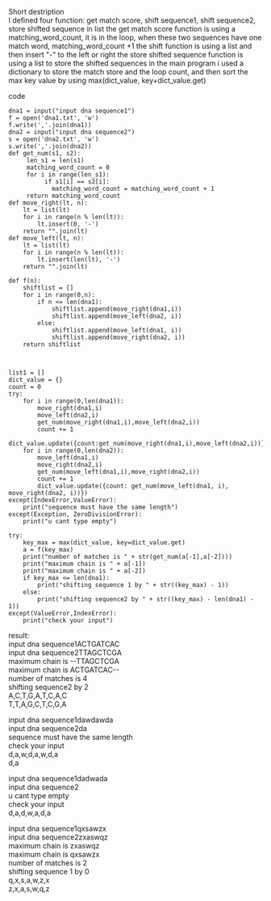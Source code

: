 Short destription  
I defined four function: get match score, shift sequence1, shift sequence2, store shifted sequence in list the get match score function is using a matching_word_count, it is in the loop, when these two sequences have one match word, matching_word_count +1 the shift function is using a list and then insert "-" to the left or right the store shifted sequence function is using a list to store the shifted sequences in the main program i used a dictionary to store the match store and the loop count, and then sort the max key value by using max(dict_value, key+dict_value.get)   

code

    dna1 = input("input dna sequence1")
    f = open('dna1.txt', 'w')
    f.write(','.join(dna1))
    dna2 = input("input dna sequence2")
    s = open('dna2.txt', 'w')
    s.write(','.join(dna2))
    def get_num(s1, s2):
         len_s1 = len(s1)
         matching_word_count = 0
         for i in range(len_s1):
              if s1[i] == s2[i]:
                matching_word_count = matching_word_count + 1
         return matching_word_count
    def move_right(lt, n):
        lt = list(lt)
        for i in range(n % len(lt)):
            lt.insert(0, '-')
        return "".join(lt)
    def move_left(lt, n):
        lt = list(lt)
        for i in range(n % len(lt)):
            lt.insert(len(lt), '-')
        return "".join(lt)
    
    def f(n):
        shiftlist = []
        for i in range(0,n):
            if n <= len(dna1):
                shiftlist.append(move_right(dna1,i))
                shiftlist.append(move_left(dna2, i))
            else:
                shiftlist.append(move_left(dna1, i))
                shiftlist.append(move_right(dna2, i))
        return shiftlist



    list1 = []
    dict_value = {}
    count = 0
    try:
        for i in range(0,len(dna1)):
            move_right(dna1,i)
            move_left(dna2,i)
            get_num(move_right(dna1,i),move_left(dna2,i))
            count += 1
            dict_value.update({count:get_num(move_right(dna1,i),move_left(dna2,i))})
        for i in range(0,len(dna2)):
            move_left(dna1,i)
            move_right(dna2,i)
            get_num(move_left(dna1,i),move_right(dna2,i))
            count += 1
            dict_value.update({count: get_num(move_left(dna1, i), move_right(dna2, i))})
    except(IndexError,ValueError):
        print("sequence must have the same length")
    except(Exception, ZeroDivisionError):
        print("u cant type empty")

    try:
        key_max = max(dict_value, key=dict_value.get)
        a = f(key_max)
        print("number of matches is " + str(get_num(a[-1],a[-2])))
        print("maximum chain is " + a[-1])
        print("maximum chain is " + a[-2])
        if key_max <= len(dna1):
            print("shifting sequence 1 by " + str((key_max) - 1))
        else:
            print("shifting sequence2 by " + str((key_max) - len(dna1) - 1))
    except(ValueError,IndexError):
        print("check your input")


result:   
input dna sequence1ACTGATCAC  
input dna sequence2TTAGCTCGA  
maximum chain is --TTAGCTCGA   
maximum chain is ACTGATCAC--   
number of matches is 4    
shifting sequence2 by 2   
A,C,T,G,A,T,C,A,C   
T,T,A,G,C,T,C,G,A   

input dna sequence1dawdawda    
input dna sequence2da    
sequence must have the same length    
check your input    
d,a,w,d,a,w,d,a    
d,a    


input dna sequence1dadwada    
input dna sequence2    
u cant type empty     
check your input    
d,a,d,w,a,d,a   


input dna sequence1qxsawzx    
input dna sequence2zxaswqz   
maximum chain is zxaswqz    
maximum chain is qxsawzx     
number of matches is 2    
shifting sequence 1 by 0    
q,x,s,a,w,z,x         
z,x,a,s,w,q,z      

